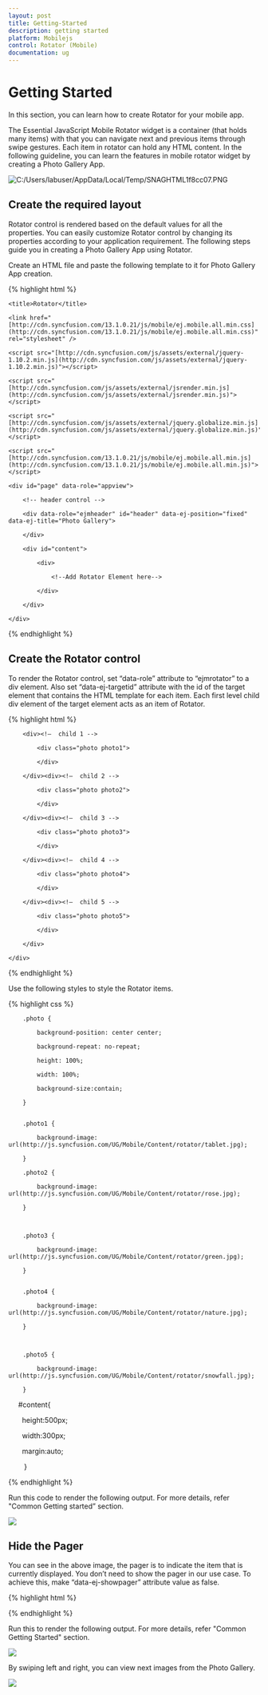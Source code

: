 ```yaml
---
layout: post
title: Getting-Started
description: getting started
platform: Mobilejs
control: Rotator (Mobile)
documentation: ug
---
```


# Getting Started

In this section, you can learn how to create Rotator for your mobile app.

The Essential JavaScript Mobile Rotator widget is a container (that holds many items) with that you can navigate next and previous items through swipe gestures. Each item in rotator can hold any HTML content. In the following guideline, you can learn the features in mobile rotator widget by creating a Photo Gallery App.

![C:/Users/labuser/AppData/Local/Temp/SNAGHTML1f8cc07.PNG](Getting-Started_images/Getting-Started_img1.png)


## Create the required layout

Rotator control is rendered based on the default values for all the properties. You can easily customize Rotator control by changing its properties according to your application requirement. The following steps guide you in creating a Photo Gallery App using Rotator.

Create an HTML file and paste the following template to it for Photo Gallery App creation.

{% highlight html %}

<!DOCTYPE html>

<html>

<head>

    <title>Rotator</title>

    <link href="[http://cdn.syncfusion.com/13.1.0.21/js/mobile/ej.mobile.all.min.css](http://cdn.syncfusion.com/13.1.0.21/js/mobile/ej.mobile.all.min.css)" rel="stylesheet" />

    <script src="[http://cdn.syncfusion.com/js/assets/external/jquery-1.10.2.min.js](http://cdn.syncfusion.com/js/assets/external/jquery-1.10.2.min.js)"></script>

    <script src="[http://cdn.syncfusion.com/js/assets/external/jsrender.min.js](http://cdn.syncfusion.com/js/assets/external/jsrender.min.js)"></script>

    <script src="[http://cdn.syncfusion.com/js/assets/external/jquery.globalize.min.js](http://cdn.syncfusion.com/js/assets/external/jquery.globalize.min.js)"></script>

    <script src="[http://cdn.syncfusion.com/13.1.0.21/js/mobile/ej.mobile.all.min.js](http://cdn.syncfusion.com/13.1.0.21/js/mobile/ej.mobile.all.min.js)"></script>

</head>

<body>

    <div id="page" data-role="appview">

        <!-- header control -->

        <div data-role="ejmheader" id="header" data-ej-position="fixed" data-ej-title="Photo Gallery">

        </div>

        <div id="content">

            <div>

                <!--Add Rotator Element here-->

            </div>

        </div>

    </div>

</body>

</html>

{% endhighlight %}

## Create the Rotator control

To render the Rotator control, set “data-role” attribute to “ejmrotator” to a div element. Also set “data-ej-targetid” attribute with the id of the target element that contains the HTML template for each item. Each first level child div element of the target element acts as an item of Rotator. 

{% highlight html %}

 <div id="rotator" data-role="ejmrotator" data-ej-targetid="rotatorcontent">

 </div>    

<div id="rotatorcontent">

        <div><!—  child 1 -->

            <div class="photo photo1">

            </div>

        </div><div><!—  child 2 -->

            <div class="photo photo2">

            </div>

        </div><div><!—  child 3 -->

            <div class="photo photo3">

            </div>

        </div><div><!—  child 4 -->

            <div class="photo photo4">

            </div>

        </div><div><!—  child 5 -->

            <div class="photo photo5">

            </div>

        </div>

    </div>	

{% endhighlight %}



Use the following styles to style the Rotator items.



{% highlight css %}

        .photo {

            background-position: center center;

            background-repeat: no-repeat;

            height: 100%;

            width: 100%;

            background-size:contain;

        }


        .photo1 {

            background-image: url(http://js.syncfusion.com/UG/Mobile/Content/rotator/tablet.jpg);

        }

        .photo2 {

            background-image: url(http://js.syncfusion.com/UG/Mobile/Content/rotator/rose.jpg);

        }



        .photo3 {

            background-image: url(http://js.syncfusion.com/UG/Mobile/Content/rotator/green.jpg);

        }


        .photo4 {

            background-image: url(http://js.syncfusion.com/UG/Mobile/Content/rotator/nature.jpg);

        }



        .photo5 {

            background-image: url(http://js.syncfusion.com/UG/Mobile/Content/rotator/snowfall.jpg);

        }

     #content{

       height:500px;

       width:300px;

       margin:auto;

        }   

{% endhighlight %}



Run this code to render the following output. For more details, refer "Common Getting started” section.

![](Getting-Started_images/Getting-Started_img2.png)



## Hide the Pager

You can see in the above image, the pager is to indicate the item that is currently displayed. You don’t need to show the pager in our use case. To achieve this, make “data-ej-showpager” attribute value as false.


{% highlight html %}

<div id="rotator" data-role="ejmrotator" data-ej-targetid="rotatorcontent" data-ej-showpager="false">

</div>

{% endhighlight %}



Run this to render the following output. For more details, refer "Common Getting Started" section. 



![](Getting-Started_images/Getting-Started_img3.png)



By swiping left and right, you can view next images from the Photo Gallery.



![](Getting-Started_images/Getting-Started_img4.png)



